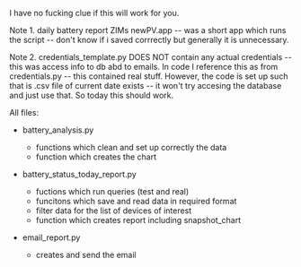 I have no fucking clue if this will work for you.

Note 1. daily battery report ZIMs newPV.app -- was a short app which runs the script -- don't know if i saved corrrectly but generally it is unnecessary.

Note 2. credentials_template.py DOES NOT contain any actual credentials -- this was access info to db abd to emails. In code I reference this as from credentials.py -- this contained real stuff.
  However, the code is set up such that is .csv file of current date exists -- it won't try accesing the database and just use that. So today this should work.

All files:

* battery_analysis.py
  * functions which clean and set up correctly the data
  * function which creates the chart
  
* battery_status_today_report.py
  * fuctions which run queries (test and real)
  * funcitons which save and read data in required format
  * filter data for the list of devices of interest
  * function which creates report including snapshot_chart
 
* email_report.py
  * creates and send the email
